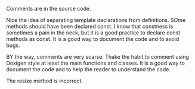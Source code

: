 Comments are in the source code.

Nice the idea of separating template declarations from definitions.
SOme methods should have been declared const. I know that constness is sometimes a pain in the neck, but it is a good practice to declare const methods as const. It is a good way to document the code and to avoid bugs.

BY the way, comments are very scarse. Thake the habit to comment using Doxigen style at least the main functions and classes. It is a good way to document the code and to help the reader to understand the code.

The resize method is incorrect. 
